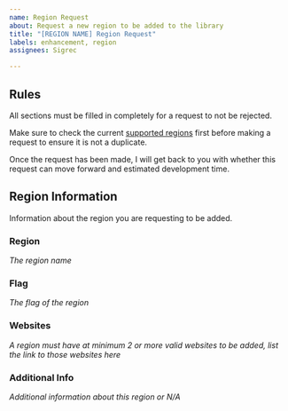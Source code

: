 ```yaml
---
name: Region Request
about: Request a new region to be added to the library
title: "[REGION NAME] Region Request"
labels: enhancement, region
assignees: Sigrec

---
```


## Rules
All sections must be filled in completely for a request to not be rejected.

Make sure to check the current [supported regions](https://github.com/Sigrec/MangaAndLightNovelWebScrape) first before making a request to ensure it is not a duplicate.

Once the request has been made, I will get back to you with whether this request can move forward and estimated development time.

## Region Information
Information about the region you are requesting to be added.

### Region
*The region name*
### Flag
*The flag of the region*
### Websites
*A region must have at minimum 2 or more valid websites to be added, list the link to those websites here*
### Additional Info
*Additional information about this region or N/A*
